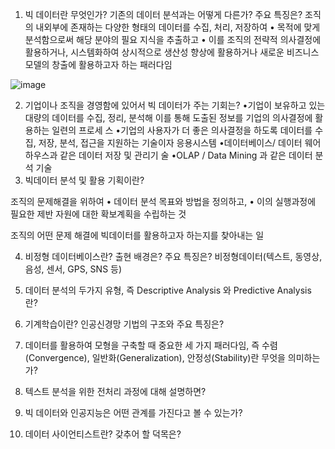 
1) 빅 데이터란 무엇인가? 기존의 데이터 분석과는 어떻게 다른가? 주요 특징은?
조직의 내외부에 존재하는 다양한 형태의 데이터를 수집, 처리, 저장하여
• 목적에 맞게 분석함으로써 해당 분야의 필요 지식을 추출하고
• 이를 조직의 전략적 의사결정에 활용하거나,
시스템화하여 상시적으로 생산성 향상에 활용하거나
새로운 비즈니스 모델의 창출에 활용하고자 하는 패러다임

![image](https://user-images.githubusercontent.com/86418674/206821421-eb2112b3-35c7-41f9-adc2-92356f74d68b.png)


2) 기업이나 조직을 경영함에 있어서 빅 데이터가 주는 기회는?
•기업이 보유하고 있는 대량의 데이터를 수집, 정리, 분석해 이를
통해 도출된 정보를 기업의 의사결정에 활용하는 일련의 프로세
스
•기업의 사용자가 더 좋은 의사결정을 하도록 데이터를 수집, 저장,
분석, 접근을 지원하는 기술이자 응용시스템
•데이터베이스/ 데이터 웨어하우스과 같은 데이터 저장 및 관리기
술
•OLAP / Data Mining 과 같은 데이터 분석 기술
3) 빅데이터 분석 및 활용 기획이란? 

조직의 문제해결을 위하여
• 데이터 분석 목표와 방법을 정의하고,
• 이의 실행과정에 필요한 제반 자원에 대한 확보계획을 수립하는 것

조직의 어떤 문제 해결에
빅데이터를 활용하고자 하는지를
찾아내는 일

4) 비정형 데이터베이스란? 출현 배경은? 주요 특징은?
비정형데이터(텍스트, 동영상, 음성, 센서, GPS, SNS 등)

5) 데이터 분석의 두가지 유형, 즉 Descriptive Analysis 와 Predictive Analysis 란? 

6) 기계학습이란? 인공신경망 기법의 구조와 주요 특징은?


7) 데이터를 활용하여 모형을 구축할 때 중요한 세 가지 패러다임, 즉 수렴(Convergence), 일반화(Generalization), 안정성(Stability)란 무엇을 의미하는가?


8) 텍스트 분석을 위한 전처리 과정에 대해 설명하면?


9) 빅 데이터와 인공지능은 어떤 관계를 가진다고 볼 수 있는가?


10) 데이터 사이언티스트란? 갖추어 할 덕목은? 
